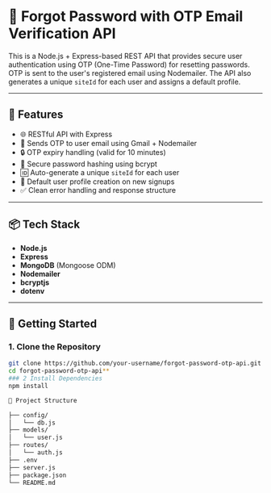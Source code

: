 # 🔐 Forgot Password with OTP Email Verification API

This is a Node.js + Express-based REST API that provides secure user authentication using OTP (One-Time Password) for resetting passwords. OTP is sent to the user's registered email using Nodemailer. The API also generates a unique `siteId` for each user and assigns a default profile.

---

## 📁 Features

- 🌐 RESTful API with Express
- 📧 Sends OTP to user email using Gmail + Nodemailer
- 🔒 OTP expiry handling (valid for 10 minutes)
- 🔑 Secure password hashing using bcrypt
- 🆔 Auto-generate a unique `siteId` for each user
- 👤 Default user profile creation on new signups
- ✅ Clean error handling and response structure

---

## 📦 Tech Stack

- **Node.js**
- **Express**
- **MongoDB** (Mongoose ODM)
- **Nodemailer**
- **bcryptjs**
- **dotenv**

---

## 🚀 Getting Started

### 1. Clone the Repository

```bash
git clone https://github.com/your-username/forgot-password-otp-api.git
cd forgot-password-otp-api**
### 2 Install Dependencies
npm install

📂 Project Structure

├── config/
│   └── db.js
├── models/
│   └── user.js
├── routes/
│   └── auth.js
├── .env
├── server.js
├── package.json
└── README.md
